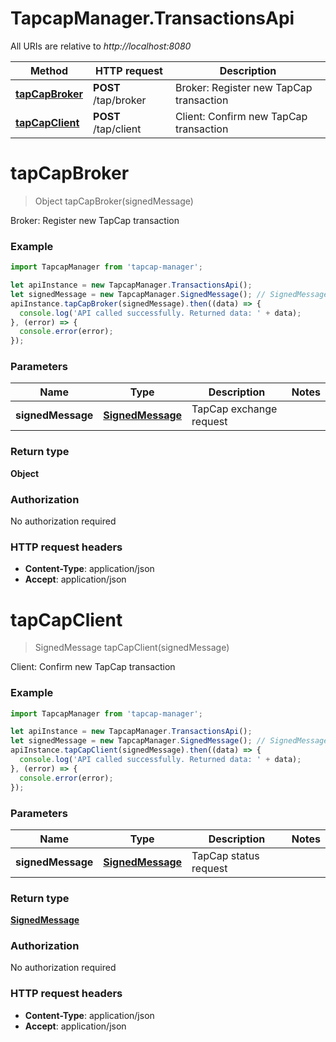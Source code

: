 # TapcapManager.TransactionsApi

All URIs are relative to *http://localhost:8080*

Method | HTTP request | Description
------------- | ------------- | -------------
[**tapCapBroker**](TransactionsApi.md#tapCapBroker) | **POST** /tap/broker | Broker: Register new TapCap transaction
[**tapCapClient**](TransactionsApi.md#tapCapClient) | **POST** /tap/client | Client: Confirm new TapCap transaction


<a name="tapCapBroker"></a>
# **tapCapBroker**
> Object tapCapBroker(signedMessage)

Broker: Register new TapCap transaction

### Example
```javascript
import TapcapManager from 'tapcap-manager';

let apiInstance = new TapcapManager.TransactionsApi();
let signedMessage = new TapcapManager.SignedMessage(); // SignedMessage | TapCap exchange request
apiInstance.tapCapBroker(signedMessage).then((data) => {
  console.log('API called successfully. Returned data: ' + data);
}, (error) => {
  console.error(error);
});

```

### Parameters

Name | Type | Description  | Notes
------------- | ------------- | ------------- | -------------
 **signedMessage** | [**SignedMessage**](SignedMessage.md)| TapCap exchange request | 

### Return type

**Object**

### Authorization

No authorization required

### HTTP request headers

 - **Content-Type**: application/json
 - **Accept**: application/json

<a name="tapCapClient"></a>
# **tapCapClient**
> SignedMessage tapCapClient(signedMessage)

Client: Confirm new TapCap transaction

### Example
```javascript
import TapcapManager from 'tapcap-manager';

let apiInstance = new TapcapManager.TransactionsApi();
let signedMessage = new TapcapManager.SignedMessage(); // SignedMessage | TapCap status request
apiInstance.tapCapClient(signedMessage).then((data) => {
  console.log('API called successfully. Returned data: ' + data);
}, (error) => {
  console.error(error);
});

```

### Parameters

Name | Type | Description  | Notes
------------- | ------------- | ------------- | -------------
 **signedMessage** | [**SignedMessage**](SignedMessage.md)| TapCap status request | 

### Return type

[**SignedMessage**](SignedMessage.md)

### Authorization

No authorization required

### HTTP request headers

 - **Content-Type**: application/json
 - **Accept**: application/json

